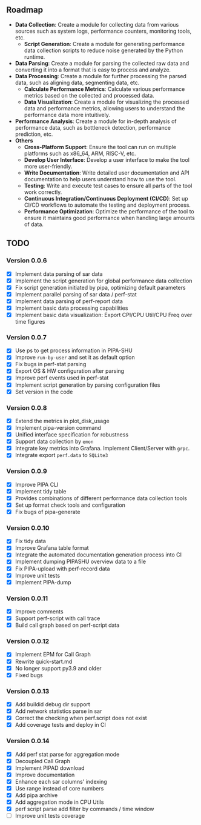 ## Roadmap

* **Data Collection**: Create a module for collecting data from various sources such as system logs, performance counters, monitoring tools, etc.
  * **Script Generation**: Create a module for generating performance data collection scripts to reduce noise generated by the Python runtime.
* **Data Parsing**: Create a module for parsing the collected raw data and converting it into a format that is easy to process and analyze.
* **Data Processing**: Create a module for further processing the parsed data, such as aligning data, segmenting data, etc.
  * **Calculate Performance Metrics**: Calculate various performance metrics based on the collected and processed data.
  * **Data Visualization**: Create a module for visualizing the processed data and performance metrics, allowing users to understand the performance data more intuitively.
* **Performance Analysis**: Create a module for in-depth analysis of performance data, such as bottleneck detection, performance prediction, etc.
* **Others**
  * **Cross-Platform Support**: Ensure the tool can run on multiple platforms such as x86_64, ARM, RISC-V, etc.
  * **Develop User Interface**: Develop a user interface to make the tool more user-friendly.
  * **Write Documentation**: Write detailed user documentation and API documentation to help users understand how to use the tool.
  * **Testing**: Write and execute test cases to ensure all parts of the tool work correctly.
  * **Continuous Integration/Continuous Deployment (CI/CD)**: Set up CI/CD workflows to automate the testing and deployment process.
  * **Performance Optimization**: Optimize the performance of the tool to ensure it maintains good performance when handling large amounts of data.


## TODO

### Version 0.0.6

* [x] Implement data parsing of sar data
* [x] Implement the script generation for global performance data collection
* [x] Fix script generation initiated by pipa, optimizing default parameters
* [x] Implement parallel parsing of sar data / perf-stat
* [x] Implement data parsing of perf-report data
* [x] Implement basic data processing capabilities
* [x] Implement basic data visualization: Export CPI/CPU Util/CPU Freq over time figures

### Version 0.0.7

* [x] Use ps to get process information in PIPA-SHU
* [x] Improve `run-by-user` and set it as default option
* [x] Fix bugs in perf-stat parsing
* [x] Export OS & HW configuration after parsing
* [x] Improve perf events used in perf-stat
* [x] Implement script generation by parsing configuration files
* [x] Set version in the code

### Version 0.0.8

* [x] Extend the metrics in plot_disk_usage
* [x] Implement pipa-version command
* [x] Unified interface specification for robustness
* [x] Support data collection by `emon`
* [x] Integrate key metrics into Grafana. Implement Client/Server with `grpc`.
* [x] Integrate export `perf.data` to `SQLite3`

### Version 0.0.9

* [x] Improve PIPA CLI
* [x] Implement tidy table
* [x] Provides combinations of different performance data collection tools
* [x] Set up format check tools and configuration
* [x] Fix bugs of pipa-generate

### Version 0.0.10

* [x] Fix tidy data
* [x] Improve Grafana table format
* [x] Integrate the automated documentation generation process into CI
* [x] Implement dumping PIPASHU overview data to a file
* [x] Fix PIPA-upload with perf-record data
* [x] Improve unit tests
* [x] Implement PIPA-dump

### Version 0.0.11

* [x] Improve comments
* [x] Support perf-script with call trace
* [x] Build call graph based on perf-script data

### Version 0.0.12

* [x] Implement EPM for Call Graph
* [x] Rewrite quick-start.md
* [x] No longer support py3.9 and older
* [x] Fixed bugs

### Version 0.0.13

* [x] Add buildid debug dir support
* [x] Add network statistics parse in sar
* [x] Correct the checking when perf.script does not exist
* [x] Add coverage tests and deploy in CI

### Version 0.0.14

* [x] Add perf stat parse for aggregation mode
* [x] Decoupled Call Graph
* [x] Implement PIPAD download
* [x] Improve documentation
* [x] Enhance each sar columns' indexing
* [x] Use range instead of core numbers
* [x] Add pipa archive
* [x] Add aggregation mode in CPU Utils
* [x] perf script parse add filter by commands / time window
* [ ] Improve unit tests coverage
